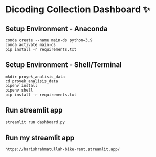 # Dicoding Collection Dashboard ✨

## Setup Environment - Anaconda
```
conda create --name main-ds python=3.9
conda activate main-ds
pip install -r requirements.txt
```

## Setup Environment - Shell/Terminal
```
mkdir proyek_analisis_data
cd proyek_analisis_data
pipenv install
pipenv shell
pip install -r requirements.txt
```

## Run streamlit app
```
streamlit run dashboard.py
```

## Run my streamlit app
```
https://harishrahmatullah-bike-rent.streamlit.app/
```
